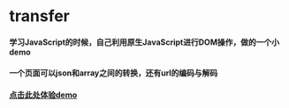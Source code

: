 # transfer
<h4>学习JavaScript的时候，自己利用原生JavaScript进行DOM操作，做的一个小demo</h4>
<h4>一个页面可以json和array之间的转换，还有url的编码与解码</h4>
<h4><a href="http://ganlixin.cn/transfer" target="_blank">点击此处体验demo</a></h4>
